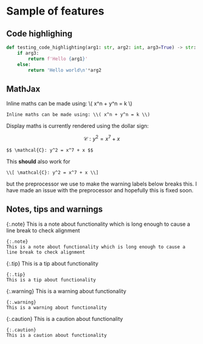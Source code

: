 # Sample of features

## Code highlighing

```py
def testing_code_highlighting(arg1: str, arg2: int, arg3=True) -> str:
	if arg3:
		return f'Hello {arg1}'
	else:
		return 'Hello world\n'*arg2
```

## MathJax

Inline maths can be made using: \\( x^n + y^n = k \\)

```
Inline maths can be made using: \\( x^n + y^n = k \\)
```

Display maths is currently rendered using the dollar sign:

$$ \mathcal{C}: y^2 = x^7 + x $$

```
$$ \mathcal{C}: y^2 = x^7 + x $$
```

This **should** also work for 

```
\\[ \mathcal{C}: y^2 = x^7 + x \\]
```

but the preprocessor we use to make the warning labels below breaks this. I have made an issue with the preprocessor and hopefully this is fixed soon.


## Notes, tips and warnings

{:.note}
This is a note about functionality which is long enough to cause a line break to check alignment

```
{:.note}
This is a note about functionality which is long enough to cause a line break to check alignment
```

{:.tip}
This is a tip about functionality

```
{:.tip}
This is a tip about functionality
```

{:.warning}
This is a warning about functionality

```
{:.warning}
This is a warning about functionality
```

{:.caution}
This is a caution about functionality

```
{:.caution}
This is a caution about functionality
```

